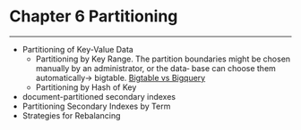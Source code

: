 # Chapter 6 Partitioning
---
* Partitioning of Key-Value Data
  * Partitioning by Key Range. The partition boundaries might be chosen manually by an administrator, or the data‐ base can choose them automatically-> bigtable. [Bigtable vs Bigquery](https://stackoverflow.com/questions/39919815/whats-the-difference-between-bigquery-and-bigtable) 
  * Partitioning by Hash of Key
* document-partitioned secondary indexes
* Partitioning Secondary Indexes by Term
* Strategies for Rebalancing
